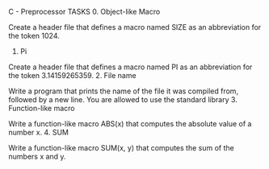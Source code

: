 C - Preprocessor
TASKS
0. Object-like Macro

Create a header file that defines a macro named SIZE as an abbreviation for the token 1024.
1. Pi

Create a header file that defines a macro named PI as an abbreviation for the token 3.14159265359.
2. File name

Write a program that prints the name of the file it was compiled from, followed by a new line. You are allowed to use the standard library
3. Function-like macro

Write a function-like macro ABS(x) that computes the absolute value of a number x.
4. SUM

Write a function-like macro SUM(x, y) that computes the sum of the numbers x and y.
